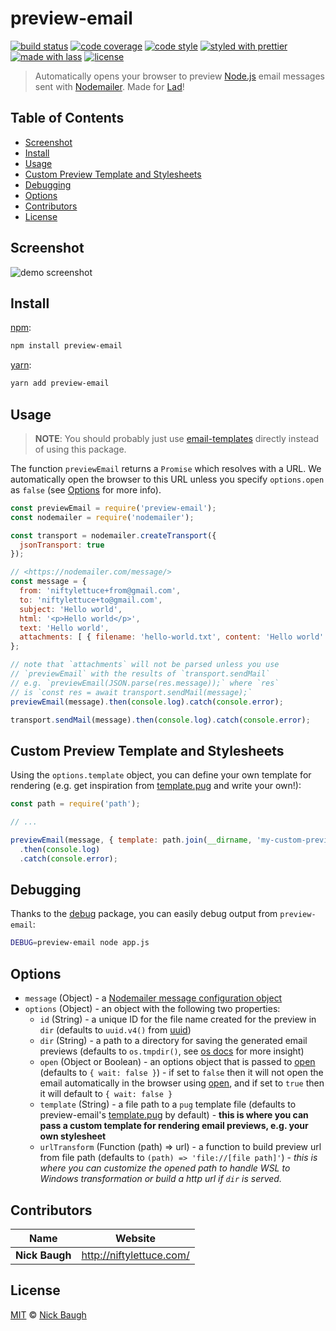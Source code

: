 # preview-email

[![build status](https://img.shields.io/travis/niftylettuce/preview-email.svg)](https://travis-ci.org/niftylettuce/preview-email)
[![code coverage](https://img.shields.io/codecov/c/github/niftylettuce/preview-email.svg)](https://codecov.io/gh/niftylettuce/preview-email)
[![code style](https://img.shields.io/badge/code_style-XO-5ed9c7.svg)](https://github.com/sindresorhus/xo)
[![styled with prettier](https://img.shields.io/badge/styled_with-prettier-ff69b4.svg)](https://github.com/prettier/prettier)
[![made with lass](https://img.shields.io/badge/made_with-lass-95CC28.svg)](https://lass.js.org)
[![license](https://img.shields.io/github/license/niftylettuce/preview-email.svg)](<>)

> Automatically opens your browser to preview [Node.js][node] email messages sent with [Nodemailer][]. Made for [Lad][]!


## Table of Contents

* [Screenshot](#screenshot)
* [Install](#install)
* [Usage](#usage)
* [Custom Preview Template and Stylesheets](#custom-preview-template-and-stylesheets)
* [Debugging](#debugging)
* [Options](#options)
* [Contributors](#contributors)
* [License](#license)


## Screenshot

![demo screenshot](demo.png)


## Install

[npm][]:

```sh
npm install preview-email
```

[yarn][]:

```sh
yarn add preview-email
```


## Usage

> **NOTE**: You should probably just use [email-templates][] directly instead of using this package.

The function `previewEmail` returns a `Promise` which resolves with a URL. We automatically open the browser to this URL unless you specify `options.open` as `false` (see [Options](#options) for more info).

```js
const previewEmail = require('preview-email');
const nodemailer = require('nodemailer');

const transport = nodemailer.createTransport({
  jsonTransport: true
});

// <https://nodemailer.com/message/>
const message = {
  from: 'niftylettuce+from@gmail.com',
  to: 'niftylettuce+to@gmail.com',
  subject: 'Hello world',
  html: '<p>Hello world</p>',
  text: 'Hello world',
  attachments: [ { filename: 'hello-world.txt', content: 'Hello world' } ]
};

// note that `attachments` will not be parsed unless you use
// `previewEmail` with the results of `transport.sendMail`
// e.g. `previewEmail(JSON.parse(res.message));` where `res`
// is `const res = await transport.sendMail(message);`
previewEmail(message).then(console.log).catch(console.error);

transport.sendMail(message).then(console.log).catch(console.error);
```


## Custom Preview Template and Stylesheets

Using the `options.template` object, you can define your own template for rendering (e.g. get inspiration from [template.pug](template.pug) and write your own!):

```js
const path = require('path');

// ...

previewEmail(message, { template: path.join(__dirname, 'my-custom-preview-template.pug') })
  .then(console.log)
  .catch(console.error);
```


## Debugging

Thanks to the [debug][] package, you can easily debug output from `preview-email`:

```sh
DEBUG=preview-email node app.js
```


## Options

* `message` (Object) - a [Nodemailer message configuration object](https://nodemailer.com/message/)
* `options` (Object) - an object with the following two properties:
  * `id` (String) - a unique ID for the file name created for the preview in `dir` (defaults to `uuid.v4()` from [uuid][])
  * `dir` (String) - a path to a directory for saving the generated email previews (defaults to `os.tmpdir()`, see [os docs](https://nodejs.org/api/os.html#os_os_tmpdir) for more insight)
  * `open` (Object or Boolean) - an options object that is passed to [open][] (defaults to `{ wait: false }`) - if set to `false` then it will not open the email automatically in the browser using [open][], and if set to `true` then it will default to `{ wait: false }`
  * `template` (String) - a file path to a `pug` template file (defaults to preview-email's [template.pug](template.pug) by default) - **this is where you can pass a custom template for rendering email previews, e.g. your own stylesheet**
  * `urlTransform` (Function (path) => url) - a function to build preview url from file path (defaults to `(path) => 'file://[file path]'`) - _this is where you can customize the opened path to handle WSL to Windows transformation or build a http url if `dir` is served._


## Contributors

| Name           | Website                    |
| -------------- | -------------------------- |
| **Nick Baugh** | <http://niftylettuce.com/> |


## License

[MIT](LICENSE) © [Nick Baugh](http://niftylettuce.com/)


## 

[npm]: https://www.npmjs.com/

[yarn]: https://yarnpkg.com/

[email-templates]: https://github.com/niftylettuce/email-templates

[node]: https://nodejs.org/

[nodemailer]: https://nodemailer.com

[uuid]: https://github.com/kelektiv/node-uuid

[lad]: https://lad.js.org

[open]: https://github.com/sindresorhus/open

[debug]: https://github.com/visionmedia/debug
